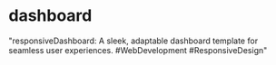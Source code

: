# dashboard
"responsiveDashboard: A sleek, adaptable dashboard template for seamless user experiences. #WebDevelopment #ResponsiveDesign"
